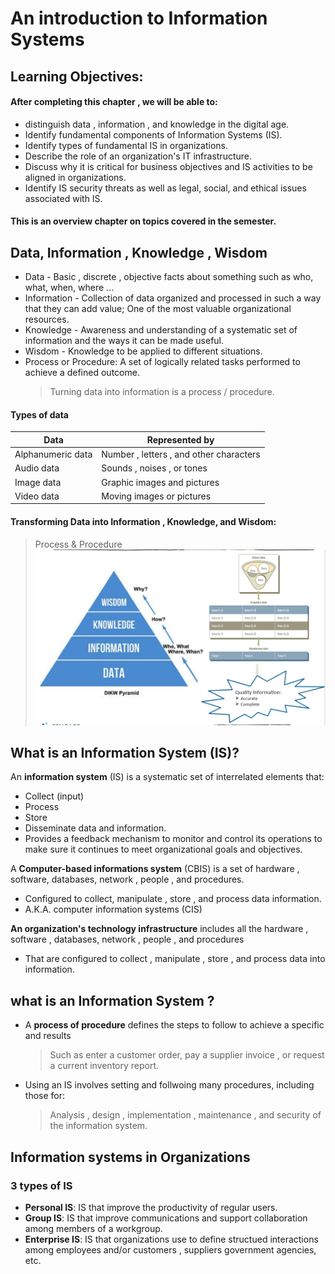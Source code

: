 # An introduction to Information Systems 

## Learning Objectives:
#### After completing this chapter , we will be able to:
- distinguish data , information , and knowledge in the digital age.
- Identify fundamental components of Information Systems (IS).
- Identify types of fundamental IS in organizations.
- Describe the role of an organization's IT infrastructure.
- Discuss why it is critical for business objectives and IS activities to be aligned in organizations.
- Identify IS security threats as well as legal, social, and ethical issues associated with IS.
#### This is an overview chapter on topics covered in the semester.

## Data, Information , Knowledge , Wisdom
- Data - Basic , discrete , objective facts about something such as who, what, when, where ...
- Information - Collection of data organized and processed in such a way that they can add value; One of the most valuable organizational resources.
- Knowledge - Awareness and understanding of a systematic set of information and the ways it can be made useful.
- Wisdom - Knowledge to be applied to different situations. 
- Process or Procedure: A set of logically related tasks performed to achieve a defined outcome.
  > Turning data into information is a process / procedure.

#### Types of data 
|Data                     |Represented by
|-------------------------|----------------------------------------|
| Alphanumeric data       |Number , letters , and other characters 
| Audio data              |Sounds , noises , or tones
| Image data              |Graphic images and pictures
| Video data              |Moving images or pictures

#### Transforming Data into Information , Knowledge, and Wisdom:
  > Process & Procedure 
![Diagram](DIKYPyramid.PNG)

## What is an Information System (IS)?
An **information system** (IS) is a systematic set of interrelated elements that:
- Collect (input)
- Process
- Store
- Disseminate data and information.
- Provides a feedback mechanism to monitor and control its operations to make sure it continues to meet organizational goals and objectives.
  
A **Computer-based informations system** (CBIS) is a set of hardware , software, databases, network , people , and procedures.
- Configured to collect, manipulate , store , and process data information.
- A.K.A. computer information systems (CIS)

**An organization's technology infrastructure** includes all the hardware , software , databases, network , people , and procedures
- That are configured to collect , manipulate , store , and process data into information.

## what is an Information System ?
- A **process of procedure** defines the steps to follow to achieve a specific and results
  > Such as enter a customer order, pay a supplier invoice , or request a current inventory report.
- Using an IS involves setting and follwoing many procedures, including those for:
  > Analysis , design , implementation , maintenance , and security of the information system.

## Information systems in Organizations
### 3 types of IS
- **Personal IS**: IS that improve the productivity of regular users.
- **Group IS**: IS that improve communications and support collaboration among members of a workgroup.
- **Enterprise IS**: IS that organizations use to define structued interactions among employees and/or customers , suppliers government agencies, etc.






















  

